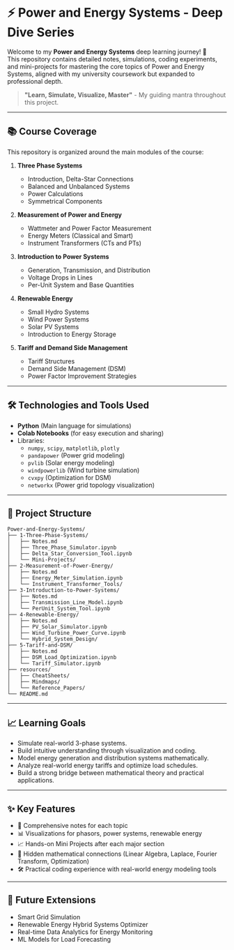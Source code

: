 # ⚡ Power and Energy Systems - Deep Dive Series

Welcome to my **Power and Energy Systems** deep learning journey! 🚀  
This repository contains detailed notes, simulations, coding experiments, and mini-projects for mastering the core topics of Power and Energy Systems, aligned with my university coursework but expanded to professional depth.

> **"Learn, Simulate, Visualize, Master"** - My guiding mantra throughout this project.

---

## 📚 Course Coverage

This repository is organized around the main modules of the course:

1. **Three Phase Systems**
   - Introduction, Delta-Star Connections
   - Balanced and Unbalanced Systems
   - Power Calculations
   - Symmetrical Components

2. **Measurement of Power and Energy**
   - Wattmeter and Power Factor Measurement
   - Energy Meters (Classical and Smart)
   - Instrument Transformers (CTs and PTs)

3. **Introduction to Power Systems**
   - Generation, Transmission, and Distribution
   - Voltage Drops in Lines
   - Per-Unit System and Base Quantities

4. **Renewable Energy**
   - Small Hydro Systems
   - Wind Power Systems
   - Solar PV Systems
   - Introduction to Energy Storage

5. **Tariff and Demand Side Management**
   - Tariff Structures
   - Demand Side Management (DSM)
   - Power Factor Improvement Strategies

---

## 🛠️ Technologies and Tools Used

- **Python** (Main language for simulations)
- **Colab Notebooks** (for easy execution and sharing)
- Libraries:
  - `numpy`, `scipy`, `matplotlib`, `plotly`
  - `pandapower` (Power grid modeling)
  - `pvlib` (Solar energy modeling)
  - `windpowerlib` (Wind turbine simulation)
  - `cvxpy` (Optimization for DSM)
  - `networkx` (Power grid topology visualization)

---

## 🌟 Project Structure

```plaintext
Power-and-Energy-Systems/
├── 1-Three-Phase-Systems/
│   ├── Notes.md
│   ├── Three_Phase_Simulator.ipynb
│   ├── Delta_Star_Conversion_Tool.ipynb
│   └── Mini-Projects/
├── 2-Measurement-of-Power-Energy/
│   ├── Notes.md
│   ├── Energy_Meter_Simulation.ipynb
│   └── Instrument_Transformer_Tools/
├── 3-Introduction-to-Power-Systems/
│   ├── Notes.md
│   ├── Transmission_Line_Model.ipynb
│   └── PerUnit_System_Tool.ipynb
├── 4-Renewable-Energy/
│   ├── Notes.md
│   ├── PV_Solar_Simulator.ipynb
│   ├── Wind_Turbine_Power_Curve.ipynb
│   └── Hybrid_System_Design/
├── 5-Tariff-and-DSM/
│   ├── Notes.md
│   ├── DSM_Load_Optimization.ipynb
│   └── Tariff_Simulator.ipynb
├── resources/
│   ├── CheatSheets/
│   ├── Mindmaps/
│   └── Reference_Papers/
└── README.md
```

---

## 📈 Learning Goals

- Simulate real-world 3-phase systems.
- Build intuitive understanding through visualization and coding.
- Model energy generation and distribution systems mathematically.
- Analyze real-world energy tariffs and optimize load schedules.
- Build a strong bridge between mathematical theory and practical applications.

---

## ✨ Key Features

- 📖 Comprehensive notes for each topic
- 📊 Visualizations for phasors, power systems, renewable energy
- 📈 Hands-on Mini Projects after each major section
- 🧠 Hidden mathematical connections (Linear Algebra, Laplace, Fourier Transform, Optimization)
- 🛠️ Practical coding experience with real-world energy modeling tools

---

## 🚀 Future Extensions

- Smart Grid Simulation
- Renewable Energy Hybrid Systems Optimizer
- Real-time Data Analytics for Energy Monitoring
- ML Models for Load Forecasting



